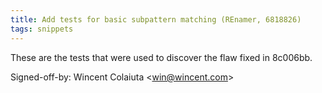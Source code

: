 ```yaml
---
title: Add tests for basic subpattern matching (REnamer, 6818826)
tags: snippets
---
```


These are the tests that were used to discover the flaw fixed in 8c006bb.

Signed-off-by: Wincent Colaiuta &lt;win@wincent.com&gt;
